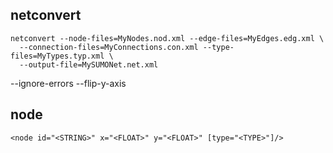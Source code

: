 ## netconvert
```
netconvert --node-files=MyNodes.nod.xml --edge-files=MyEdges.edg.xml \
  --connection-files=MyConnections.con.xml --type-files=MyTypes.typ.xml \
  --output-file=MySUMONet.net.xml
```

--ignore-errors
--flip-y-axis

## node
    <node id="<STRING>" x="<FLOAT>" y="<FLOAT>" [type="<TYPE>"]/>